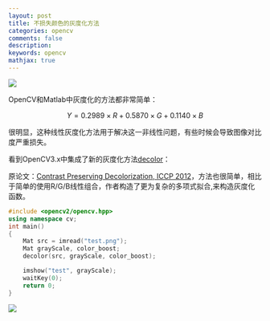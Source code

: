 ```yaml
---
layout: post
title: 不损失颜色的灰度化方法
categories: opencv
comments: false
description: 
keywords: opencv
mathjax: true
---
```



![](http://p5iojc2zy.bkt.clouddn.com/_posts/_image/2018-03-28-10-46-43.jpg)

OpenCV和Matlab中灰度化的方法都非常简单：

$$Y = 0.2989 \times R +  0.5870 \times G + 0.1140 \times B$$

很明显，这种线性灰度化方法用于解决这一非线性问题，有些时候会导致图像对比度严重损失。

看到OpenCV3.x中集成了新的灰度化方法[decolor](http://docs.opencv.org/3.0-beta/modules/photo/doc/decolor.html)：

原论文：[Contrast Preserving Decolorization, ICCP 2012](http://www.cse.cuhk.edu.hk/~leojia/papers/decolorization_iccp12.pdf)，方法也很简单，相比于简单的使用R/G/B线性组合，作者构造了更为复杂的多项式拟合,来构造灰度化函数。

```c++
#include <opencv2/opencv.hpp>
using namespace cv;
int main()
{
    Mat src = imread("test.png");
    Mat grayScale, color_boost;
    decolor(src, grayScale, color_boost);

    imshow("test", grayScale);
    waitKey(0);
    return 0;
}
```


![](http://p5iojc2zy.bkt.clouddn.com/_posts/_image/2018-03-28-10-48-30.jpg)
